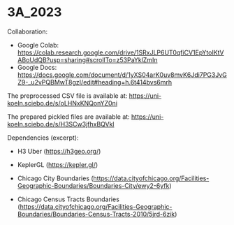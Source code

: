 # 3A_2023

Collaboration:
* Google Colab: https://colab.research.google.com/drive/1SRxJLP6UT0qfiCV1EpYtoIKtVABoUdQB?usp=sharing#scrollTo=z53PaYklZmIn
* Google Docs: https://docs.google.com/document/d/1yXS04arK0uv8mvK6Jdi7PG3JvGZ9-_u2vPQBMwT8gzI/edit#heading=h.6t414bvs6mrh

The preprocessed CSV file is available at: https://uni-koeln.sciebo.de/s/oLHNxKNQonYZ0ni

The prepared pickled files are available at: https://uni-koeln.sciebo.de/s/H3SCw3jfhxBQVkl

Dependencies (excerpt):

* H3 Uber (https://h3geo.org/)

* KeplerGL (https://kepler.gl/)

* Chicago City Boundaries (https://data.cityofchicago.org/Facilities-Geographic-Boundaries/Boundaries-City/ewy2-6yfk)

* Chicago Census Tracts Boundaries (https://data.cityofchicago.org/Facilities-Geographic-Boundaries/Boundaries-Census-Tracts-2010/5jrd-6zik)
